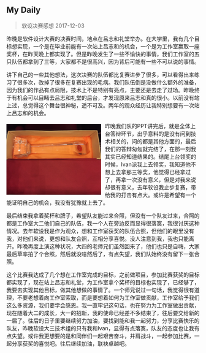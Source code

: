 My Daily
-------- 
> 软设决赛感想  2017-12-03

昨晚是软件设计大赛的决赛时间，地点在吕志和礼堂举办。在大学里，我有几个目标想实现，一个是在毕业前能有一次站上吕志和的机会，一个是为工作室赢取一座奖杯，在昨天晚上都实现了。但是昨晚发生了一些不愉快的事情，我们工作室的五只队伍都拿到了三等，大家都不是很高兴，因为背后可能有一些不可以说的事情。

讲下自己的一些其他想法，这次决赛的队伍都比复赛进步了很多，可以看得出来练习了很多次，改掉了很多在复赛出现的毛病。我们队伍倒是没做什么额外的准备，因为我们的作品有点局限，技术上不是特别有亮点，主要还是去走了过场。昨晚终于有机会可以目睹去吕志和礼堂的后台，才发现原来吕志和真的很小。以前没有站上过，总觉得这个舞台很神秘，遥不可及。两年的观众经历让我特别想要有一次站上吕志和的机会。
<div style="clear:both;"></div>
<img src="img/奖杯.JPG" style="width: 49%;float: left;margin-right: 10px;margin-top: 5px;">
昨晚我们队的PPT讲完后，就是全体上台答辩环节，出乎意料的是没有问到技术相关的，问的都是其他方面的，最后我们的答辩匆匆就完结了，在那一刻我其实已经知道结果的。结尾上台领奖的时候，Ivan派我上去领奖，我知道他不想上去拿那三等奖，他觉得已经拿过了，再拿一次没有意义，但是对我来说却很有意义，去年软设我止步复赛，带给我的打击有点大。或许是希望有一个能证明自己的机会，我没有犹豫就上去了。

最后结束我拿着奖杯和牌子，希望队友能过来合照，但没有一个队友过来，合照的都是工作室大二他们自己的队伍，我一个人在旁边反而显得很落寞，我很讨厌这种情况。去年软设我是作为观众，想和工作室获奖的队伍合照，但他们的眼里没有我，对他们来说，更想和队友合照，互相分享喜悦。没人注意到我，我也只能离开。昨晚再度上演这种状况，大四的老师兄们虽然回来了，他们也只是自嗨，大家最后草率拍了个合照，然后就没啥然后了，有点失望，我们队始终没有留下一张合照。


这个比赛我达成了几个想在工作室完成的目标，之前做项目，参加比赛获奖的目标都实现了，现在站上吕志和礼堂，为工作室拿个奖杯的目标也实现了，已经够了，我要去实现其他目标，做其他想做的事情了。一个师兄说过一句话，我觉得很有道理，不要老想着向工作室索取，而是要想着如何为工作室做贡献，工作室给予我们这么多资源，我们要学会感恩。我一直牢记这句话，也在努力为工作室做出贡献，现在随着大二的成长，大一的招新，我的使命已经差不多结束了，往后要交给新的一届了。往后的日子里要继续努力加油，要找到能和我一起努力，分享比赛快乐的队友，昨晚软设大三技术组的只有我和Ivan，显得有点落寞，队友的态度也让我有点失望。或许我更想要的是和同伴们一起艰苦奋斗，并肩战斗，一起参加比赛，一起分享获奖的喜悦吧。往后继续加油，联袂卓越吧。